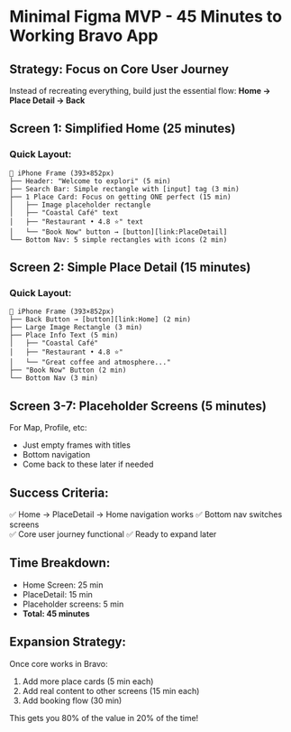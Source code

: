 # Minimal Figma MVP - 45 Minutes to Working Bravo App

## Strategy: Focus on Core User Journey

Instead of recreating everything, build just the essential flow:
**Home → Place Detail → Back**

## Screen 1: Simplified Home (25 minutes)

### Quick Layout:
```
📱 iPhone Frame (393×852px)
├── Header: "Welcome to explori" (5 min)
├── Search Bar: Simple rectangle with [input] tag (3 min)  
├── 1 Place Card: Focus on getting ONE perfect (15 min)
│   ├── Image placeholder rectangle
│   ├── "Coastal Café" text
│   ├── "Restaurant • 4.8 ⭐" text
│   └── "Book Now" button → [button][link:PlaceDetail]
└── Bottom Nav: 5 simple rectangles with icons (2 min)
```

## Screen 2: Simple Place Detail (15 minutes)

### Quick Layout:
```
📱 iPhone Frame (393×852px)  
├── Back Button → [button][link:Home] (2 min)
├── Large Image Rectangle (3 min)
├── Place Info Text (5 min)
│   ├── "Coastal Café"
│   ├── "Restaurant • 4.8 ⭐"
│   └── "Great coffee and atmosphere..."
├── "Book Now" Button (2 min)
└── Bottom Nav (3 min)
```

## Screen 3-7: Placeholder Screens (5 minutes)

For Map, Profile, etc:
- Just empty frames with titles
- Bottom navigation
- Come back to these later if needed

## Success Criteria:
✅ Home → PlaceDetail → Home navigation works
✅ Bottom nav switches screens  
✅ Core user journey functional
✅ Ready to expand later

## Time Breakdown:
- Home Screen: 25 min
- PlaceDetail: 15 min  
- Placeholder screens: 5 min
- **Total: 45 minutes**

## Expansion Strategy:
Once core works in Bravo:
1. Add more place cards (5 min each)
2. Add real content to other screens (15 min each)
3. Add booking flow (30 min)

This gets you 80% of the value in 20% of the time!